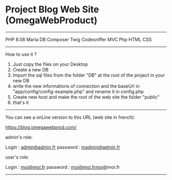 # Project Blog Web Site (OmegaWebProduct)

**********************
 PHP 8.08
 Maria DB
 Composer
 Twig
 Codesniffer
 MVC
 Php
 HTML
 CSS
**********************

How to use it ?

1) Just copy the files on your Desktop
2) Create a new DB
3) Import the sql files from the folder "DB" at the root of the project in your new DB
4) write the new informations of connection and the baseUrl  in "app/config/config-example.php" and rename it in config.php
5) Create new host and make the root of the web site the folder "public"
6) that's it

**********************

You can see a onLine version to this URL (web site in french):

https://blog.omegawebprod.com/

admin's role:

Login : admin@admin.fr
password : madmin@admin.fr

user's role:

Login : moi@moi.fr
password : moi@moi.frmoi@moi.fr

**********************
